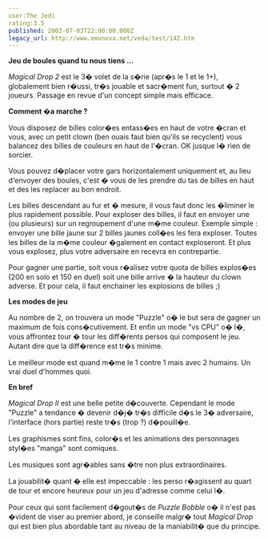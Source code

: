 ```yaml
---
user:The Jedi
rating:3.5
published: 2003-07-03T22:00:00.000Z
legacy_url: http://www.emunova.net/veda/test/142.htm
---
```

**Jeu de boules quand tu nous tiens ...**  

_Magical Drop 2_ est le 3� volet de la s�rie (apr�s le 1 et le 1+), globalement bien r�ussi, tr�s jouable et sacr�ment fun, surtout � 2 joueurs. Passage en revue d'un concept simple mais efficace.  

  

**Comment �a marche ?**  

Vous disposez de billes color�es entass�es en haut de votre �cran et vous, avec un petit clown (ben ouais faut bien qu'ils se recyclent) vous balancez des billes de couleurs en haut de l'�cran. OK jusque l� rien de sorcier.  

Vous pouvez d�placer votre gars horizontalement uniquement et, au lieu d'envoyer des boules, c'est � vous de les prendre du tas de billes en haut et des les replacer au bon endroit.  

Les billes descendant au fur et � mesure, il vous faut donc les �liminer le plus rapidement possible. Pour exploser des billes, il faut en envoyer une (ou plusieurs) sur un regroupement d'une m�me couleur. Exemple simple : envoyer une bille jaune sur 2 billes jaunes coll�es les fera exploser. Toutes les billes de la m�me couleur �galement en contact exploseront. Et plus vous explosez, plus votre adversaire en recevra en contrepartie.  

Pour gagner une partie, soit vous r�alisez votre quota de billes explos�es (200 en solo et 150 en duel) soit une bille arrive � la hauteur du clown adverse. Et pour cela, il faut enchainer les explosions de billes ;)  

  

**Les modes de jeu**  

Au nombre de 2, on trouvera un mode "Puzzle" o� le but sera de gagner un maximum de fois cons�cutivement. Et enfin un mode "vs CPU" o� l�, vous affrontez tour � tour les diff�rents persos qui composent le jeu. Autant dire que la diff�rence est tr�s minime.  

Le meilleur mode est quand m�me le 1 contre 1 mais avec 2 humains. Un vrai duel d'hommes quoi.  

  

**En bref**  

_Magical Drop II_ est une belle petite d�couverte. Cependant le mode "Puzzle" a tendance � devenir d�j� tr�s difficile d�s le 3� adversaire, l'interface (hors partie) reste tr�s (trop ?) d�pouill�e.  

Les graphismes sont fins, color�s et les animations des personnages styl�es "manga" sont comiques.  

Les musiques sont agr�ables sans �tre non plus extraordinaires.  

La jouabilit� quant � elle est impeccable : les perso r�agissent au quart de tour et encore heureux pour un jeu d'adresse comme celui l�.  

  

Pour ceux qui sont facilement d�gout�s de _Puzzle Bobble_ o� il n'est pas �vident de viser au premier abord, je conseille malgr� tout _Magical Drop_ qui est bien plus abordable tant au niveau de la maniabilit� que du principe.